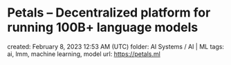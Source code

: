 # Petals – Decentralized platform for running 100B+ language models

created: February 8, 2023 12:53 AM (UTC)
folder: AI Systems / AI | ML
tags: ai, lmm, machine learning, model
url: https://petals.ml